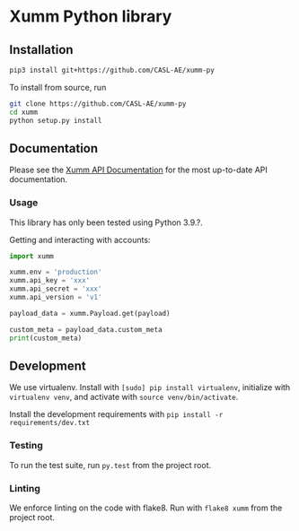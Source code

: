 # Xumm Python library

## Installation

```bash
pip3 install git+https://github.com/CASL-AE/xumm-py
```

To install from source, run

```bash
git clone https://github.com/CASL-AE/xumm-py
cd xumm
python setup.py install
```

## Documentation

Please see the [Xumm API Documentation](https://xumm.readme.io/docs/introduction) for the most up-to-date API documentation.

### Usage

This library has only been tested using Python 3.9.?.

Getting and interacting with accounts:

```python
import xumm

xumm.env = 'production'
xumm.api_key = 'xxx'
xumm.api_secret = 'xxx'
xumm.api_version = 'v1'

payload_data = xumm.Payload.get(payload)

custom_meta = payload_data.custom_meta
print(custom_meta)
```

## Development

We use virtualenv. Install with `[sudo] pip install virtualenv`, initialize with `virtualenv venv`, and activate with `source venv/bin/activate`.

Install the development requirements with `pip install -r requirements/dev.txt`

### Testing

To run the test suite, run `py.test` from the project root.

### Linting

We enforce linting on the code with flake8. Run with `flake8 xumm` from the project root.

